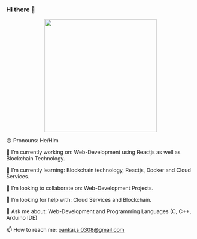 ### Hi there 👋

<div id="header" align="center" >
  <img src="https://media.giphy.com/media/M9gbBd9nbDrOTu1Mqx/giphy.gif" width="300" height="300" autoplay="true"/>
</div>

<!--
**PankajSharma0308/PankajSharma0308** is a ✨ _special_ ✨ repository because its `README.md` (this file) appears on your GitHub profile.

Here are some ideas to get you started:
-->
  
 😄 Pronouns: He/Him
 
 🔭 I’m currently working on:  Web-Development using Reactjs as well as Blockchain Technology.
 
 🌱 I’m currently learning:  Blockchain technology, Reactjs, Docker and Cloud Services.
 
 👯 I’m looking to collaborate on:  Web-Development Projects.
 
 🤔 I’m looking for help with:  Cloud Services and Blockchain.
 
 💬 Ask me about:  Web-Development and Programming Languages (C, C++, Arduino IDE)
 
 📫 How to reach me: pankaj.s.0308@gmail.com
 


